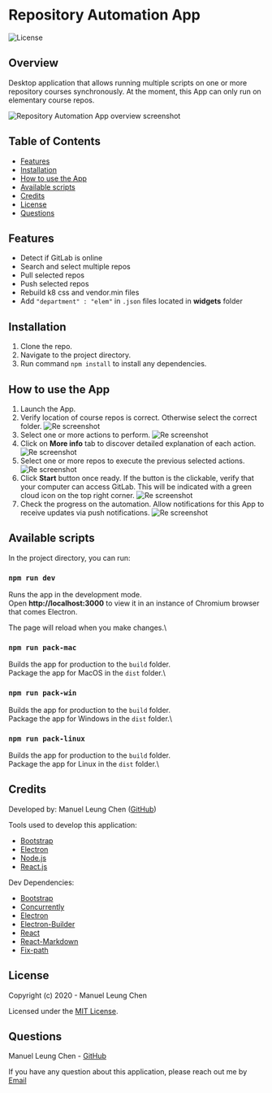 # Repository Automation App

![License](https://img.shields.io/badge/License%3A-mit-darkgreen.svg)

## Overview  
Desktop application that allows running multiple scripts on one or more repository courses synchronously. At the moment, this App can only run on elementary course repos.

![Repository Automation App overview screenshot](./src/assets/screenshots/screenshot1.png)

## Table of Contents   
* [Features](#Features)
* [Installation](#Installation)
* [How to use the App ](#How-to-use-the-App)
* [Available scripts](#Available-scripts)
* [Credits](#Credits)
* [License](#License)
* [Questions](#Questions)

## Features
* Detect if GitLab is online
* Search and select multiple repos
* Pull selected repos
* Push selected repos
* Rebuild k8 css and vendor.min files
* Add `"department" : "elem"` in `.json` files located in **widgets** folder

## Installation
1. Clone the repo.
2. Navigate to the project directory.
3. Run command ```npm install``` to install any dependencies.

## How to use the App    
1. Launch the App.
2. Verify location of course repos is correct. Otherwise select the correct folder.
![Re screenshot](./src/assets/screenshots/screenshot2.png)
3. Select one or more actions to perform.
![Re screenshot](./src/assets/screenshots/screenshot3.png)
4. Click on **More info** tab to discover detailed explanation of each action.
![Re screenshot](./src/assets/screenshots/screenshot4.png)
5. Select one or more repos to execute the previous selected actions.
![Re screenshot](./src/assets/screenshots/screenshot5.png)
6. Click **Start** button once ready. If the button is the clickable, verify that your computer can access GitLab. This will be indicated with a green cloud icon on the top right corner.
![Re screenshot](./src/assets/screenshots/screenshot6.png)
7. Check the progress on the automation. Allow notifications for this App to receive updates via push notifications.
![Re screenshot](./src/assets/screenshots/screenshot7.png)

## Available scripts
In the project directory, you can run:

### `npm run dev`
Runs the app in the development mode.\
Open **http://localhost:3000** to view it in an instance of Chromium browser that comes Electron.

The page will reload when you make changes.\

### `npm run pack-mac`
Builds the app for production to the `build` folder.\
Package the app for MacOS in the `dist` folder.\

### `npm run pack-win`
Builds the app for production to the `build` folder.\
Package the app for Windows in the `dist` folder.\

### `npm run pack-linux`
Builds the app for production to the `build` folder.\
Package the app for Linux in the `dist` folder.\

## Credits  
Developed by: 
Manuel Leung Chen ([GitHub](https://github.com/manuelleungchen))

Tools used to develop this application: 
* [Bootstrap](https://getbootstrap.com)
* [Electron](https://www.electronjs.org)
* [Node.js](https://nodejs.org/en/)
* [React.js](https://reactjs.org/)

Dev Dependencies:
* [Bootstrap](https://www.npmjs.com/package/bootstrap)
* [Concurrently](https://www.npmjs.com/package/concurrently)
* [Electron](https://www.npmjs.com/package/electron)
* [Electron-Builder](https://www.npmjs.com/package/electron-builder)
* [React](https://www.npmjs.com/package/react)
* [React-Markdown](https://www.npmjs.com/package/react-markdown)
* [Fix-path](https://www.npmjs.com/package/fix-path)

## License
Copyright (c) 2020 - Manuel Leung Chen

Licensed under the [MIT License](https://choosealicense.com/licenses/mit/).

## Questions
Manuel Leung Chen - [GitHub](https://github.com/manuelleungchen )

If you have any question about this application, please reach out me by [Email](manuel.leungchen@gmail.com)